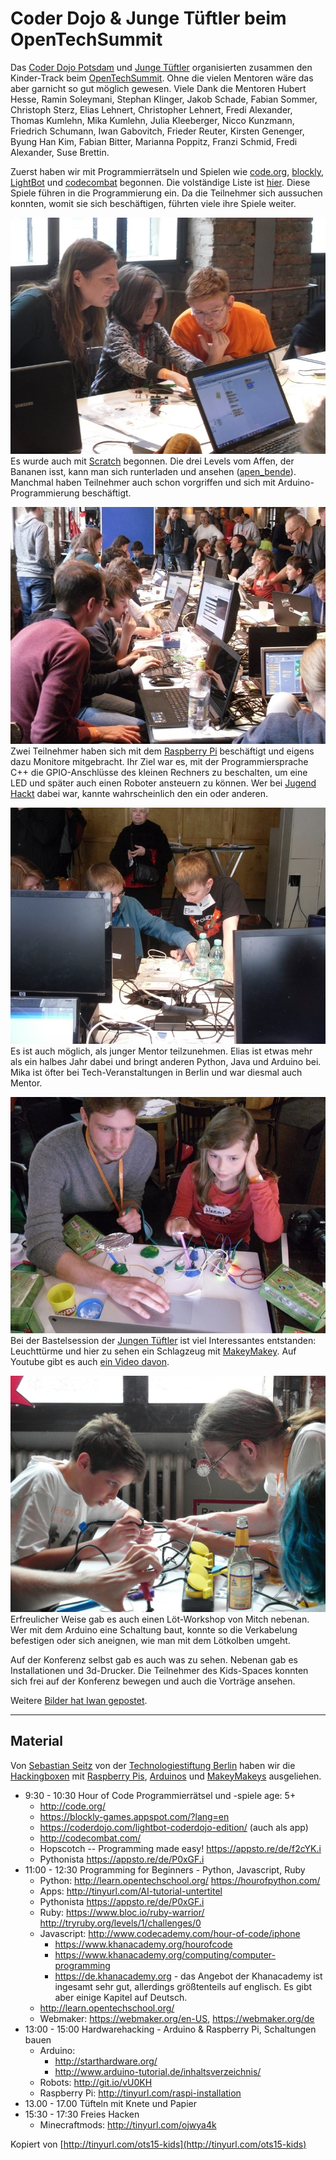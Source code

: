 Coder Dojo & Junge Tüftler beim OpenTechSummit
==============================================

Das [Coder Dojo Potsdam](http://zen.coderdojo.com/dojo/861) und [Junge Tüftler](http://junge-tueftler.de/) organisierten zusammen den Kinder-Track beim [OpenTechSummit](http://opentechsummit.net/). 
Ohne die vielen Mentoren wäre das aber garnicht so gut möglich gewesen. 
Viele Dank die Mentoren Hubert Hesse, Ramin Soleymani, Stephan Klinger, Jakob Schade, Fabian Sommer, Christoph Sterz, Elias Lehnert, Christopher Lehnert, Fredi Alexander, Thomas Kumlehn, Mika Kumlehn, Julia Kleeberger, Nicco Kunzmann, Friedrich Schumann, Iwan Gabovitch, Frieder Reuter, Kirsten Genenger, Byung Han Kim, Fabian Bitter, Marianna Poppitz, Franzi Schmid, Fredi Alexander, Suse Brettin.

Zuerst haben wir mit Programmierrätseln und Spielen wie 
[code.org](http://code.org), 
[blockly](https://blockly-games.appspot.com/?lang=en), 
[LightBot](https://coderdojo.com/lightbot-coderdojo-edition/) und 
[codecombat](http://codecombat.com/) begonnen. 
Die volständige Liste ist [hier](#material). 
Diese Spiele führen in die Programmierung ein. 
Da die Teilnehmer sich aussuchen konnten, womit sie sich beschäftigen, 
führten viele ihre Spiele weiter.

![](bilder/ChristopherLehnert/SDC12093.JPG)  
Es wurde auch mit [Scratch](http://scratch.mit.edu/) begonnen. 
Die drei Levels vom Affen, der Bananen isst, 
kann man sich runterladen und ansehen ([apen_bende](https://github.com/CoderDojoPotsdam/projects/tree/be6940b3346088a3b66ec42353ce62eb0a3d49e0/Scratch%20Projects)). 
Manchmal haben Teilnehmer auch schon vorgriffen und sich mit Arduino-Programmierung beschäftigt.













![](bilder/ChristopherLehnert/SDC12101.JPG)  
Zwei Teilnehmer haben sich mit dem [Raspberry Pi](http://www.raspberrypi.org/) beschäftigt und eigens dazu Monitore mitgebracht. 
Ihr Ziel war es, mit der Programmiersprache C++ die GPIO-Anschlüsse des kleinen Rechners zu beschalten, 
um eine LED und später auch einen Roboter ansteuern zu können. 
Wer bei [Jugend Hackt](http://jugendhackt.de/) dabei war, 
kannte wahrscheinlich den ein oder anderen.














![](bilder/ChristopherLehnert/SDC12104.JPG)  
Es ist auch möglich, als junger Mentor teilzunehmen. 
Elias ist etwas mehr als ein halbes Jahr dabei und bringt anderen Python, Java und Arduino bei. 
Mika ist öfter bei Tech-Veranstaltungen in Berlin und war diesmal auch Mentor.













![](bilder/ChristopherLehnert/SDC12113.JPG)  
Bei der Bastelsession der [Jungen Tüftler](http://junge-tueftler.de/) ist viel Interessantes entstanden: 
Leuchttürme und hier zu sehen ein Schlagzeug mit [MakeyMakey](http://www.makeymakey.com/).
Auf Youtube gibt es auch [ein Video davon](https://youtu.be/nvZsLxjl1yg).












![](bilder/juliakleeberger/loeten_beim_OTS.jpg)  
Erfreulicher Weise gab es auch einen Löt-Workshop von Mitch nebenan. 
Wer mit dem Arduino eine Schaltung baut, 
konnte so die Verkabelung befestigen oder sich aneignen, wie man mit dem Lötkolben umgeht.



Auf der Konferenz selbst gab es auch was zu sehen. 
Nebenan gab es Installationen und 3d-Drucker. 
Die Teilnehmer des Kids-Spaces konnten sich frei auf der Konferenz bewegen und auch die Vorträge ansehen. 

Weitere [Bilder hat Iwan gepostet](https://www.flickr.com/photos/qubodup/sets/72157652676120350).



-------------------

Material
--------

Von [Sebastian Seitz](http://s-seitz.de/index.php/2013/12/hacken-mit-offener-hard-und-software/#comments) von der [Technologiestiftung Berlin](http://www.technologiestiftung-berlin.de) haben wir die [Hackingboxen](http://s-seitz.de/index.php/2013/12/hacken-mit-offener-hard-und-software/#comments) mit [Raspberry Pis](http://www.raspberrypi.org/), [Arduinos](https://arduino.cc) und [MakeyMakeys](http://makeymakey.com/) ausgeliehen.

 - 9:30 - 10:30   Hour of Code Programmierrätsel und -spiele age: 5+
    - http://code.org/ 
    - https://blockly-games.appspot.com/?lang=en 
    - https://coderdojo.com/lightbot-coderdojo-edition/ (auch als app) 
    - http://codecombat.com/
    - Hopscotch -- Programming made easy! https://appsto.re/de/f2cYK.i
    - Pythonista https://appsto.re/de/P0xGF.i
 - 11:00 - 12:30   Programming for Beginners - Python, Javascript, Ruby
    - Python: http://learn.opentechschool.org/ https://hourofpython.com/
    - Apps: http://tinyurl.com/AI-tutorial-untertitel
    - Pythonista https://appsto.re/de/P0xGF.i
    - Ruby: https://www.bloc.io/ruby-warrior/ http://tryruby.org/levels/1/challenges/0
    - Javascript: http://www.codecademy.com/hour-of-code/iphone 
        - https://www.khanacademy.org/hourofcode 
        - https://www.khanacademy.org/computing/computer-programming 
        - https://de.khanacademy.org  - das Angebot der Khanacademy ist ingesamt sehr gut, allerdings  größtenteils auf englisch. Es gibt aber einige Kapitel auf Deutsch.
    - http://learn.opentechschool.org/
    - Webmaker: https://webmaker.org/en-US, https://webmaker.org/de
 - 13:00 - 15:00   Hardwarehacking - Arduino & Raspberry Pi, Schaltungen bauen
    - Arduino: 
	    - http://starthardware.org/ 
	    - http://www.arduino-tutorial.de/inhaltsverzeichnis/
    - Robots: http://git.io/vU0KH
    - Raspberry Pi: http://tinyurl.com/raspi-installation
 - 13.00 - 17.00   Tüfteln mit Knete und Papier
 - 15:30 - 17:30   Freies Hacken
    - Minecraftmods: http://tinyurl.com/ojwya4k

Kopiert von [http://tinyurl.com/ots15-kids](http://tinyurl.com/ots15-kids)